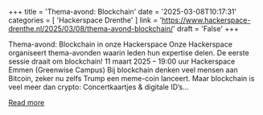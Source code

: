 +++
title = 'Thema-avond: Blockchain'
date = '2025-03-08T10:17:31'
categories = [ 
 'Hackerspace Drenthe' 
] 
link = 'https://www.hackerspace-drenthe.nl/2025/03/08/thema-avond-blockchain/'
draft = 'False'
+++

Thema-avond: Blockchain in onze Hackerspace Onze Hackerspace organiseert thema-avonden waarin leden hun expertise delen. De eerste sessie draait om blockchain! 11 maart 2025 – 19:00 uur Hackerspace Emmen (Greenwise Campus) Bij blockchain denken veel mensen aan Bitcoin, zeker nu zelfs Trump een meme-coin lanceert. Maar blockchain is veel meer dan crypto: Concertkaartjes &#38; digitale ID’s&#8230;

[Read more](https://www.hackerspace-drenthe.nl/2025/03/08/thema-avond-blockchain/)